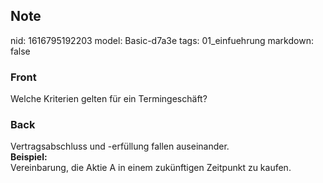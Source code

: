 ## Note
nid: 1616795192203
model: Basic-d7a3e
tags: 01_einfuehrung
markdown: false

### Front
Welche Kriterien gelten für ein Termingeschäft?

### Back
<div>
  Vertragsabschluss und -erfüllung fallen auseinander.
</div>
<div>
  <b>Beispiel:</b>
</div>
<div>
  Vereinbarung, die Aktie A in einem zukünftigen Zeitpunkt zu
  kaufen.
</div>
